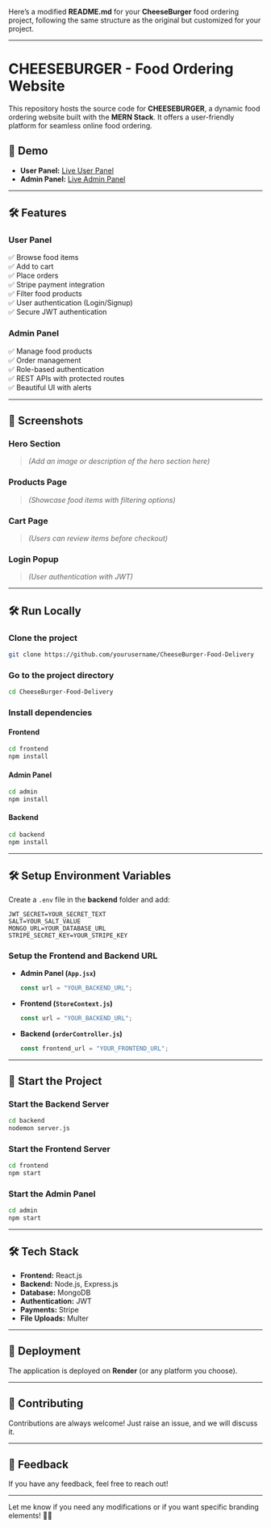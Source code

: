Here’s a modified **README.md** for your **CheeseBurger** food ordering project, following the same structure as the original but customized for your project.  

---

# **CHEESEBURGER - Food Ordering Website**  

This repository hosts the source code for **CHEESEBURGER**, a dynamic food ordering website built with the **MERN Stack**. It offers a user-friendly platform for seamless online food ordering.  

## **🚀 Demo**  
- **User Panel:** [Live User Panel](https://your-user-panel-link.com/)  
- **Admin Panel:** [Live Admin Panel](https://your-admin-panel-link.com/)  

---

## **🛠 Features**  

### **User Panel**  
✅ Browse food items  
✅ Add to cart  
✅ Place orders  
✅ Stripe payment integration  
✅ Filter food products  
✅ User authentication (Login/Signup)  
✅ Secure JWT authentication  

### **Admin Panel**  
✅ Manage food products  
✅ Order management  
✅ Role-based authentication  
✅ REST APIs with protected routes  
✅ Beautiful UI with alerts  

---

## **📸 Screenshots**  

### **Hero Section**  
> _(Add an image or description of the hero section here)_  

### **Products Page**  
> _(Showcase food items with filtering options)_  

### **Cart Page**  
> _(Users can review items before checkout)_  

### **Login Popup**  
> _(User authentication with JWT)_  

---

## **🛠 Run Locally**  

### **Clone the project**  
```bash
git clone https://github.com/yourusername/CheeseBurger-Food-Delivery
```

### **Go to the project directory**  
```bash
cd CheeseBurger-Food-Delivery
```

### **Install dependencies**  

#### **Frontend**  
```bash
cd frontend
npm install
```

#### **Admin Panel**  
```bash
cd admin
npm install
```

#### **Backend**  
```bash
cd backend
npm install
```

---

## **🛠 Setup Environment Variables**  
Create a `.env` file in the **backend** folder and add:  

```plaintext
JWT_SECRET=YOUR_SECRET_TEXT
SALT=YOUR_SALT_VALUE
MONGO_URL=YOUR_DATABASE_URL
STRIPE_SECRET_KEY=YOUR_STRIPE_KEY
```

### **Setup the Frontend and Backend URL**  

- **Admin Panel (`App.jsx`)**  
  ```javascript
  const url = "YOUR_BACKEND_URL";
  ```
- **Frontend (`StoreContext.js`)**  
  ```javascript
  const url = "YOUR_BACKEND_URL";
  ```
- **Backend (`orderController.js`)**  
  ```javascript
  const frontend_url = "YOUR_FRONTEND_URL";
  ```

---

## **🚀 Start the Project**  

### **Start the Backend Server**  
```bash
cd backend
nodemon server.js
```

### **Start the Frontend Server**  
```bash
cd frontend
npm start
```

### **Start the Admin Panel**  
```bash
cd admin
npm start
```

---

## **🛠 Tech Stack**  

- **Frontend:** React.js  
- **Backend:** Node.js, Express.js  
- **Database:** MongoDB  
- **Authentication:** JWT  
- **Payments:** Stripe  
- **File Uploads:** Multer  

---

## **🚀 Deployment**  

The application is deployed on **Render** (or any platform you choose).  

---

## **🤝 Contributing**  

Contributions are always welcome! Just raise an issue, and we will discuss it.  

---

## **📢 Feedback**  

If you have any feedback, feel free to reach out!  

---

Let me know if you need any modifications or if you want specific branding elements! 🚀🔥

